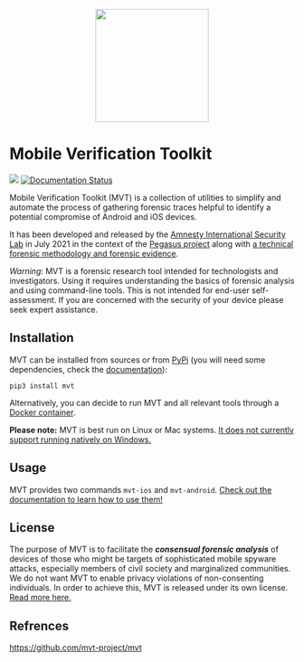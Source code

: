 <p align="center">
     <img src="./docs/mvt.png" width="200" />
</p>

# Mobile Verification Toolkit

[![](https://img.shields.io/pypi/v/mvt)](https://pypi.org/project/mvt/)
[![Documentation Status](https://readthedocs.org/projects/mvt/badge/?version=latest)](https://docs.mvt.re/en/latest/?badge=latest)

Mobile Verification Toolkit (MVT) is a collection of utilities to simplify and automate the process of gathering forensic traces helpful to identify a potential compromise of Android and iOS devices.

It has been developed and released by the [Amnesty International Security Lab](https://www.amnesty.org/en/tech/) in July 2021 in the context of the [Pegasus project](https://forbiddenstories.org/about-the-pegasus-project/) along with [a technical forensic methodology and forensic evidence](https://www.amnesty.org/en/latest/research/2021/07/forensic-methodology-report-how-to-catch-nso-groups-pegasus/).

*Warning*: MVT is a forensic research tool intended for technologists and investigators. Using it requires understanding the basics of forensic analysis and using command-line tools. This is not intended for end-user self-assessment. If you are concerned with the security of your device please seek expert assistance.

## Installation

MVT can be installed from sources or from [PyPi](https://pypi.org/project/mvt/) (you will need some dependencies, check the [documentation](https://docs.mvt.re/en/latest/install/)):

```
pip3 install mvt
```

Alternatively, you can decide to run MVT and all relevant tools through a [Docker container](https://docs.mvt.re/en/latest/docker/).

**Please note:** MVT is best run on Linux or Mac systems. [It does not currently support running natively on Windows.](https://docs.mvt.re/en/latest/install/#mvt-on-windows)

## Usage

MVT provides two commands `mvt-ios` and `mvt-android`. [Check out the documentation to learn how to use them!](https://docs.mvt.re/)

## License

The purpose of MVT is to facilitate the ***consensual forensic analysis*** of devices of those who might be targets of sophisticated mobile spyware attacks, especially members of civil society and marginalized communities. We do not want MVT to enable privacy violations of non-consenting individuals.  In order to achieve this, MVT is released under its own license. [Read more here.](https://docs.mvt.re/en/latest/license/)

## Refrences
https://github.com/mvt-project/mvt

